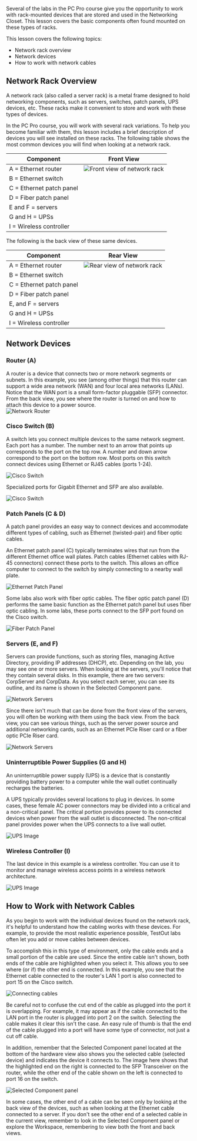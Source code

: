 Several of the labs in the PC Pro course give you the opportunity to work with rack-mounted devices that are stored and used in the Networking Closet. This lesson covers the basic components often found mounted on these types of racks.

This lesson covers the following topics:

- Network rack overview
- Network devices
- How to work with network cables

## Network Rack Overview

A network rack (also called a server rack) is a metal frame designed to hold networking components, such as servers, switches, patch panels, UPS devices, etc. These racks make it convenient to store and work with these types of devices.

In the PC Pro course, you will work with several rack variations. To help you become familiar with them, this lesson includes a brief description of devices you will see installed on these racks. The following table shows the most common devices you will find when looking at a network rack.

|Component|Front View|
|---|---|
|A = Ethernet router|![Front view of network rack](https://cdn.testout.com/_version_7032/pcpro2022v7-en-us/en-us/resources/text/t_network_rack_pp7/rack_all_front.jpg)|
|B = Ethernet switch|
|C = Ethernet patch panel|
|D = Fiber patch panel|
|E and F = servers|
|G and H = UPSs|
|I = Wireless controller|

The following is the back view of these same devices.

|Component|Rear View|
|---|---|
|A = Ethernet router|![Rear view of network rack](https://cdn.testout.com/_version_7032/pcpro2022v7-en-us/en-us/resources/text/t_network_rack_pp7/rack_all_back.jpg)|
|B = Ethernet switch|
|C = Ethernet patch panel|
|D = Fiber patch panel|
|E, and F = servers|
|G and H = UPSs|
|I = Wireless controller|

## Network Devices

### Router (A)

A router is a device that connects two or more network segments or subnets. In this example, you see (among other things) that this router can support a wide area network (WAN) and four local area networks (LANs). Notice that the WAN port is a small form-factor pluggable (SFP) connector. From the back view, you see where the router is turned on and how to attach this device to a power source.  
![Network Router](https://cdn.testout.com/_version_7032/pcpro2022v7-en-us/en-us/resources/text/t_network_rack_pp7/router.png)

### Cisco Switch (B)

A switch lets you connect multiple devices to the same network segment. Each port has a number. The number next to an arrow that points up corresponds to the port on the top row. A number and down arrow correspond to the port on the bottom row. Most ports on this switch connect devices using Ethernet or RJ45 cables (ports 1-24).

![Cisco Switch](https://cdn.testout.com/_version_7032/pcpro2022v7-en-us/en-us/resources/text/t_network_rack_pp7/switch.jpg)  

Specialized ports for Gigabit Ethernet and SFP are also available.

![Cisco Switch](https://cdn.testout.com/_version_7032/pcpro2022v7-en-us/en-us/resources/text/t_network_rack_pp7/switch2.jpg)

### Patch Panels (C & D)

A patch panel provides an easy way to connect devices and accommodate different types of cabling, such as Ethernet (twisted-pair) and fiber optic cables.

An Ethernet patch panel (C) typically terminates wires that run from the different Ethernet office wall plates. Patch cables (Ethernet cables with RJ-45 connectors) connect these ports to the switch. This allows an office computer to connect to the switch by simply connecting to a nearby wall plate.

![Ethernet Patch Panel](https://cdn.testout.com/_version_7032/pcpro2022v7-en-us/en-us/resources/text/t_network_rack_pp7/patch_panel.jpg)

Some labs also work with fiber optic cables. The fiber optic patch panel (D) performs the same basic function as the Ethernet patch panel but uses fiber optic cabling. In some labs, these ports connect to the SFP port found on the Cisco switch.

![Fiber Patch Panel](https://cdn.testout.com/_version_7032/pcpro2022v7-en-us/en-us/resources/text/t_network_rack_pp7/fiber.jpg)

### Servers (E, and F)

Servers can provide functions, such as storing files, managing Active Directory, providing IP addresses (DHCP), etc. Depending on the lab, you may see one or more servers. When looking at the servers, you'll notice that they contain several disks. In this example, there are two servers: CorpServer and CorpData. As you select each server, you can see its outline, and its name is shown in the Selected Component pane.

![Network Servers](https://cdn.testout.com/_version_7032/pcpro2022v7-en-us/en-us/resources/text/t_network_rack_pp7/servers.jpg)

Since there isn't much that can be done from the front view of the servers, you will often be working with them using the back view. From the back view, you can see various things, such as the server power source and additional networking cards, such as an Ethernet PCIe Riser card or a fiber optic PCIe Riser card.

![Network Servers](https://cdn.testout.com/_version_7032/pcpro2022v7-en-us/en-us/resources/text/t_network_rack_pp7/servers_back.jpg)

### Uninterruptible Power Supplies (G and H)

An uninterruptible power supply (UPS) is a device that is constantly providing battery power to a computer while the wall outlet continually recharges the batteries.

A UPS typically provides several locations to plug in devices. In some cases, these female AC power connectors may be divided into a critical and a non-critical panel. The critical portion provides power to its connected devices when power from the wall outlet is disconnected. The non-critical panel provides power when the UPS connects to a live wall outlet.

![UPS Image](https://cdn.testout.com/_version_7032/pcpro2022v7-en-us/en-us/resources/text/t_network_rack_pp7/ups.jpg)

### Wireless Controller (I)

The last device in this example is a wireless controller. You can use it to monitor and manage wireless access points in a wireless network architecture.

![UPS Image](https://cdn.testout.com/_version_7032/pcpro2022v7-en-us/en-us/resources/text/t_network_rack_pp7/wireless_controller.jpg)

## How to Work with Network Cables

As you begin to work with the individual devices found on the network rack, it's helpful to understand how the cabling works with these devices. For example, to provide the most realistic experience possible, TestOut labs often let you add or move cables between devices.

To accomplish this in this type of environment, only the cable ends and a small portion of the cable are used. Since the entire cable isn't shown, both ends of the cable are highlighted when you select it. This allows you to see where (or if) the other end is connected. In this example, you see that the Ethernet cable connected to the router's LAN 1 port is also connected to port 15 on the Cisco switch.

![Connecting cables](https://cdn.testout.com/_version_7032/pcpro2022v7-en-us/en-us/resources/text/t_network_rack_pp7/cables.jpg)

Be careful not to confuse the cut end of the cable as plugged into the port it is overlapping. For example, it may appear as if the cable connected to the LAN port in the router is plugged into port 2 on the switch. Selecting the cable makes it clear this isn't the case. An easy rule of thumb is that the end of the cable plugged into a port will have some type of connector, not just a cut off cable.

In addition, remember that the Selected Component panel located at the bottom of the hardware view also shows you the selected cable (selected device) and indicates the device it connects to. The image here shows that the highlighted end on the right is connected to the SFP Transceiver on the router, while the other end of the cable shown on the left is connected to port 16 on the switch.

![Selected Component panel](https://cdn.testout.com/_version_7032/pcpro2022v7-en-us/en-us/resources/text/t_network_rack_pp7/selected_component.jpg)

In some cases, the other end of a cable can be seen only by looking at the back view of the devices, such as when looking at the Ethernet cable connected to a server. If you don't see the other end of a selected cable in the current view, remember to look in the Selected Component panel or explore the Workspace, remembering to view both the front and back views.